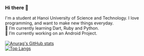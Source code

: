 ### Hi there 👋

<!--
**SeedUnderEarth/SeedUnderEarth** is a ✨ _special_ ✨ repository because its `README.md` (this file) appears on your GitHub profile.

Here are some ideas to get you started:

- 🔭 I’m currently working on ...
- 🌱 I’m currently learning ...
- 👯 I’m looking to collaborate on ...
- 🤔 I’m looking for help with ...
- 💬 Ask me about ...
- 📫 How to reach me: ...
- 😄 Pronouns: ...
- ⚡ Fun fact: ...
-->
I'm a student at Hanoi University of Science and Technology. I love programming, and want to make new things everyday.<br/>
🌱 I’m currently learning Dart, Ruby and Python.<br/>
🔭 I’m currently working on an Android Project.<br/><br/>
[![Anurag's GitHub stats](https://github-readme-stats.vercel.app/api?username=dvb4323)](https://github.com/anuraghazra/github-readme-stats)<br/>
[![Top Langs](https://github-readme-stats.vercel.app/api/top-langs/?username=dvb4323&layout=compact)](https://github.com/anuraghazra/github-readme-stats)<br/>
